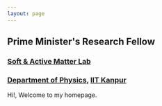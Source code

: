 ```yaml
---
layout: page
---
```


## Prime Minister's Research Fellow
### [Soft & Active Matter Lab](https://www.iitk.ac.in/sam)
### [Department of Physics](https://iitk.ac.in/phy), [IIT Kanpur](https://iitk.ac.in/)


Hi!, Welcome to my homepage.